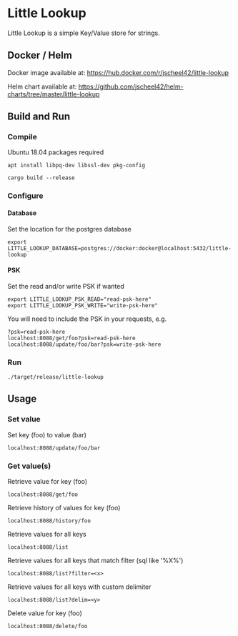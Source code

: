 # Little Lookup

Little Lookup is a simple Key/Value store for strings.

## Docker / Helm

Docker image available at: https://hub.docker.com/r/jscheel42/little-lookup

Helm chart available at: https://github.com/jscheel42/helm-charts/tree/master/little-lookup

## Build and Run

### Compile

Ubuntu 18.04 packages required
```
apt install libpq-dev libssl-dev pkg-config
```

```
cargo build --release
```

### Configure

#### Database
Set the location for the postgres database
```
export LITTLE_LOOKUP_DATABASE=postgres://docker:docker@localhost:5432/little-lookup
```

#### PSK
Set the read and/or write PSK if wanted
```
export LITTLE_LOOKUP_PSK_READ="read-psk-here"
export LITTLE_LOOKUP_PSK_WRITE="write-psk-here"
```
You will need to include the PSK in your requests, e.g.
```
?psk=read-psk-here
localhost:8088/get/foo?psk=read-psk-here
localhost:8088/update/foo/bar?psk=write-psk-here
```

### Run

```
./target/release/little-lookup
```

## Usage

### Set value

Set key (foo) to value (bar)
```
localhost:8088/update/foo/bar
```

### Get value(s)

Retrieve value for key (foo)
```
localhost:8088/get/foo
```

Retrieve history of values for key (foo)
```
localhost:8088/history/foo
```

Retrieve values for all keys
```
localhost:8088/list
```

Retrieve values for all keys that match filter (sql like '%X%')
```
localhost:8088/list?filter=<x>
```

Retrieve values for all keys with custom delimiter <y>
```
localhost:8088/list?delim=<y>
```

Delete value for key (foo)
```
localhost:8088/delete/foo
```
